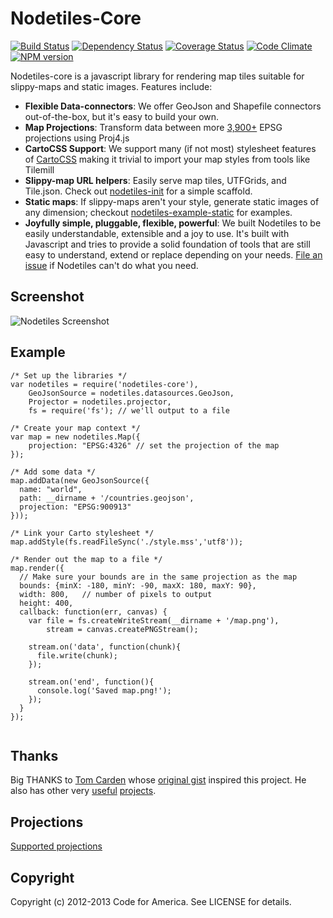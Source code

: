 Nodetiles-Core
=============

[![Build Status](https://travis-ci.org/nodetiles/nodetiles-core.png?branch=master)](https://travis-ci.org/nodetiles/nodetiles-core)
[![Dependency Status](https://gemnasium.com/nodetiles/nodetiles-core.png)](https://gemnasium.com/nodetiles/nodetiles-core)
[![Coverage Status](https://coveralls.io/repos/nodetiles/nodetiles-core/badge.png?branch=master)](https://coveralls.io/r/nodetiles/nodetiles-core?branch=master)
[![Code Climate](https://codeclimate.com/github/nodetiles/nodetiles-core.png)](https://codeclimate.com/github/nodetiles/nodetiles-core)
[![NPM version](https://badge.fury.io/js/nodetiles-core.png)](http://badge.fury.io/js/nodetiles-core)


Nodetiles-core is a javascript library for rendering map tiles suitable for slippy-maps and static images. Features include:

- **Flexible Data-connectors**: We offer GeoJson and Shapefile connectors out-of-the-box, but it's easy to build your own.
- **Map Projections**: Transform data between more [3,900+](https://github.com/yuletide/node-proj4js-defs/blob/master/epsg.js) EPSG projections using Proj4.js
- **CartoCSS Support**: We support many (if not most) stylesheet features of [CartoCSS](http://mapbox.com/tilemill/docs/manual/carto/) making it trivial to import your map styles from tools like Tilemill
- **Slippy-map URL helpers**: Easily serve map tiles, UTFGrids, and Tile.json. Check out [nodetiles-init](https://github.com/nodetiles/nodetiles-init) for a simple scaffold.
- **Static maps**: If slippy-maps aren't your style, generate static images of any dimension; checkout [nodetiles-example-static](https://github.com/nodetiles/nodetiles-example-static) for examples.
- **Joyfully simple, pluggable, flexible, powerful**: We built Nodetiles to be easily understandable, extensible and a joy to use. It's built with Javascript and tries to provide a solid foundation of tools that are still easy to understand, extend or replace depending on your needs. [File an issue](https://github.com/nodetiles/nodetiles-core/issues/new) if Nodetiles can't do what you need.

Screenshot
-------

![Nodetiles Screenshot](https://raw.github.com/nodetiles/nodetiles-core/master/screenshot.png)


Example
-------
```
/* Set up the libraries */
var nodetiles = require('nodetiles-core'),
    GeoJsonSource = nodetiles.datasources.GeoJson,
    Projector = nodetiles.projector,
    fs = require('fs'); // we'll output to a file

/* Create your map context */
var map = new nodetiles.Map({
    projection: "EPSG:4326" // set the projection of the map
});

/* Add some data */
map.addData(new GeoJsonSource({
  name: "world",
  path: __dirname + '/countries.geojson',
  projection: "EPSG:900913"
}));

/* Link your Carto stylesheet */
map.addStyle(fs.readFileSync('./style.mss','utf8'));

/* Render out the map to a file */
map.render({
  // Make sure your bounds are in the same projection as the map
  bounds: {minX: -180, minY: -90, maxX: 180, maxY: 90},
  width: 800,   // number of pixels to output
  height: 400,
  callback: function(err, canvas) {
    var file = fs.createWriteStream(__dirname + '/map.png'),
        stream = canvas.createPNGStream();

    stream.on('data', function(chunk){
      file.write(chunk);
    });

    stream.on('end', function(){
      console.log('Saved map.png!');
    });
  }
});


```

Thanks
-------

Big THANKS to [Tom Carden](https://github.com/RandomEtc) whose [original gist](https://gist.github.com/668577) inspired this project. He also has other very [useful](https://github.com/RandomEtc/nodemap) [projects](https://github.com/RandomEtc/shapefile-js).

Projections
-----------
[Supported projections](https://github.com/yuletide/node-proj4js-defs)

Copyright
---------
Copyright (c) 2012-2013 Code for America. See LICENSE for details.

